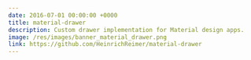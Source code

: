 ```yaml
---
date: 2016-07-01 00:00:00 +0000
title: material-drawer
description: Custom drawer implementation for Material design apps.
image: /res/images/banner_material_drawer.png
link: https://github.com/HeinrichReimer/material-drawer
---
```

